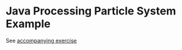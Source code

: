 # Java Processing Particle System Example

See [accompanying exercise](https://www.notion.so/weareacademy/Java-Particle-System-Code-Reading-exercise-4175446bbebb4ef5b235084c03b17744)